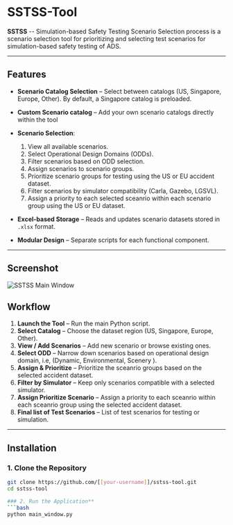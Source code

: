 # SSTSS-Tool


**SSTSS** -- Simulation-based Safety Testing Scenario Selection process is a scenario selection tool for prioritizing and selecting test scenarios for simulation-based safety testing of ADS.

---

## Features

- **Scenario Catalog Selection** – Select between catalogs (US, Singapore, Europe, Other). By default, a Singapore catalog is preloaded.
- **Custom Scenario catalog** –  Add your own scenario catalogs directly within the tool

- **Scenario Selection**:
  1. View all available scenarios.
  2. Select Operational Design Domains (ODDs).
  3. Filter scenarios based on ODD selection.
  4. Assign scenarios to scenario groups.
  5. Prioritize scenario groups for testing using the US or EU accident dataset.
  6. Filter scenarios by simulator compatibility (Carla, Gazebo, LGSVL).
  7. Assign a priority to each selected sceanrio within each scenario group using the US or EU dataset. 
- **Excel-based Storage** – Reads and updates scenario datasets stored in `.xlsx` format.
  
- **Modular Design** – Separate scripts for each functional component.

---

## Screenshot

![SSTSS Main Window](assets/sstss_main.png)  

## Workflow

1. **Launch the Tool** – Run the main Python script.
2. **Select Catalog** – Choose the dataset region (US, Singapore, Europe, Other).
3. **View / Add Scenarios** – Add new scenario or browse existing ones.
4. **Select ODD** – Narrow down scenarios based on operational design domain, i.e, (Dynamic, Environmental, Scenery ).
5. **Assign & Prioritize** – Prioritize the sceanrio groups based on the selected accident dataset.
6. **Filter by Simulator** – Keep only scenarios compatible with a selected simulator.
7. **Assign Prioritize Scenario** – Assign a priority to each sceanrio within each sceanrio group using the selected accident dataset.
8. **Final list of Test Scenarios** – List of test scenarios for testing or simulation.

---

## Installation

### 1. Clone the Repository
```bash
git clone https://github.com/[[your-username]]/sstss-tool.git
cd sstss-tool

### 2. Run the Application**
```bash
python main_window.py
